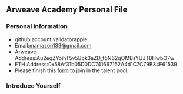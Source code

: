 ## Arweave Academy Personal File

### Personal information

- github account:validatorapple
- Email:mamazon133@gmail.com
- Arweave Address:Au2eqZYoihT5v5Bbk3aZD_f5N62qOMBsYUJT8HwbO7w
- ETH Address:0x58Af31b05D0DC741667152A4d1C7C79B34F61539
- Please finish this [form](https://docs.google.com/forms/d/e/1FAIpQLSfWA5fIIcBgmRppm3jNz5vmf9Mai_QMVil-2pO4r7YKn_Zhtw/viewform?usp=sf_link) to join in the talent pool.

### Introduce Yourself
